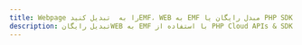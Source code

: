 ---title: Webpage را به  تبدیل کنیدEMF، WEB به EMF مبدل رایگان یا PHP SDKdescription: تبدیل رایگانWEB به EMF با استفاده از PHP Cloud APIs & SDK همچنین اسناد PDF را در Cloud ایجاد، ویرایش و رندر کنید.---
